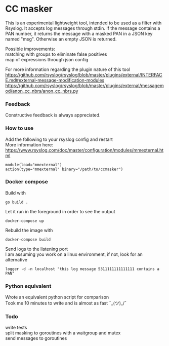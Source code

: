 # CC masker

This is an experimental lightweight tool, intended to be used as a filter
with Rsyslog. It accepts log messages through stdin.
If the message contains a PAN number, it returns the message with a
masked PAN in a JSON key named "msg".
Otherwise an empty JSON is returned.

Possible improvements:  
matching with groups to eliminate false positives  
map of expressions through json config

For more information regarding the plugin nature of this tool  
https://github.com/rsyslog/rsyslog/blob/master/plugins/external/INTERFACE.md#external-message-modification-modules  
https://github.com/rsyslog/rsyslog/blob/master/plugins/external/messagemod/anon_cc_nbrs/anon_cc_nbrs.py

### Feedback
Constructive feedback is always appreciated.

### How to use

Add the following to your rsyslog config and restart  
More information here: https://www.rsyslog.com/doc/master/configuration/modules/mmexternal.html
```
module(load="mmexternal")
action(type="mmexternal" binary="/path/to/ccmasker")
```

### Docker compose
Build with
```
go build .
```

Let it run in the foreground in order to see the output
```
docker-compose up
```

Rebuild the image with
```
docker-compose build
```

Send logs to the listening port  
I am assuming you work on a linux environment, if not, look for an alternative
```
logger -d -n localhost "this log message 5311111111111111 contains a PAN"
```

### Python equivalent
Wrote an equivalent python script for comparison  
Took me 10 minutes to write and is almost as fast ¯\_(ツ)_/¯  

### Todo
write tests  
split masking to goroutines with a waitgroup and mutex  
send messages to goroutines  
